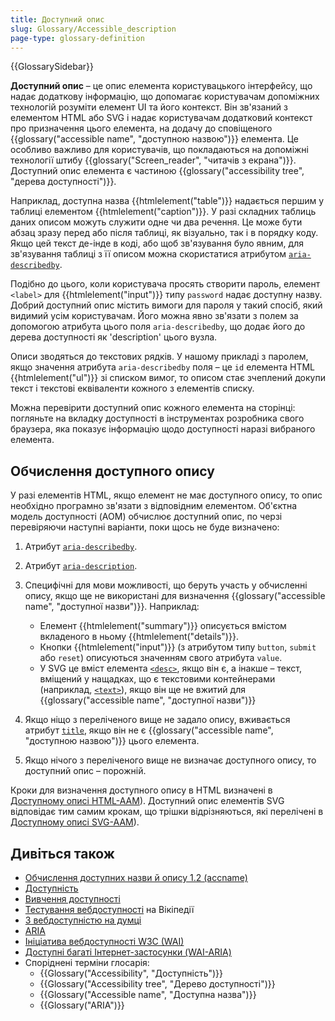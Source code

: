 ```yaml
---
title: Доступний опис
slug: Glossary/Accessible_description
page-type: glossary-definition
---
```


{{GlossarySidebar}}

**Доступний опис** – це опис елемента користувацького інтерфейсу, що надає додаткову інформацію, що допомагає користувачам допоміжних технологій розуміти елемент UI та його контекст. Він зв'язаний з елементом HTML або SVG і надає користувачам додатковий контекст про призначення цього елемента, на додачу до сповіщеного {{glossary("accessible name", "доступною назвою")}} елемента. Це особливо важливо для користувачів, що покладаються на допоміжні технології штибу {{glossary("Screen_reader", "читачів з екрана")}}. Доступний опис елемента є частиною {{glossary("accessibility tree", "дерева доступності")}}.

Наприклад, доступна назва {{htmlelement("table")}} надається першим у таблиці елементом {{htmlelement("caption")}}. У разі складних таблиць даних описом можуть служити одне чи два речення. Це може бути абзац зразу перед або після таблиці, як візуально, так і в порядку коду. Якщо цей текст де-інде в коді, або щоб зв'язування було явним, для зв'язування таблиці з її описом можна скористатися атрибутом [`aria-describedby`](/uk/docs/Web/Accessibility/ARIA/Attributes/aria-describedby).

Подібно до цього, коли користувача просять створити пароль, елемент `<label>` для {{htmlelement("input")}} типу `password` надає доступну назву. Добрий доступний опис містить вимоги для пароля у такий спосіб, який видимий усім користувачам. Його можна явно зв'язати з полем за допомогою атрибута цього поля `aria-describedby`, що додає його до дерева доступності як 'description' цього вузла.

Описи зводяться до текстових рядків. У нашому прикладі з паролем, якщо значення атрибута `aria-describedby` поля – це `id` елемента HTML {{htmlelement("ul")}} зі списком вимог, то описом стає зчеплений докупи текст і текстові еквіваленти кожного з елементів списку.

Можна перевірити доступний опис кожного елемента на сторінці: погляньте на вкладку доступності в інструментах розробника свого браузера, яка показує інформацію щодо доступності наразі вибраного елемента.

## Обчислення доступного опису

У разі елементів HTML, якщо елемент не має доступного опису, то опис необхідно програмно зв'язати з відповідним елементом. Об'єктна модель доступності (AOM) обчислює доступний опис, по черзі перевіряючи наступні варіанти, поки щось не буде визначено:

1. Атрибут [`aria-describedby`](/uk/docs/Web/Accessibility/ARIA/Attributes/aria-describedby).

2. Атрибут [`aria-description`](/uk/docs/Web/Accessibility/ARIA/Attributes/aria-description).

3. Специфічні для мови можливості, що беруть участь у обчисленні опису, якщо ще не використані для визначення {{glossary("accessible name", "доступної назви")}}. Наприклад:

   - Елемент {{htmlelement("summary")}} описується вмістом вкладеного в ньому {{htmlelement("details")}}.
   - Кнопки {{htmlelement("input")}} (з атрибутом типу `button`, `submit` або `reset`) описуються значенням свого атрибута `value`.
   - У SVG це вміст елемента [`<desc>`](/uk/docs/Web/SVG/Element/desc), якщо він є, а інакше – текст, вміщений у нащадках, що є текстовими контейнерами (наприклад, [`<text>`](/uk/docs/Web/SVG/Element/text)), якщо він ще не вжитий для {{glossary("accessible name", "доступної назви")}}

4. Якщо ніщо з переліченого вище не задало опису, вживається атрибут [`title`](/uk/docs/Web/HTML/Global_attributes#title), якщо він не є {{glossary("accessible name", "доступною назвою")}} цього елемента.

5. Якщо нічого з переліченого вище не визначає доступного опису, то доступний опис – порожній.

Кроки для визначення доступного опису в HTML визначені в [Доступному описі HTML-AAM](https://www.w3.org/TR/html-aam-1.0/#accdesc-computation)). Доступний опис елементів SVG відповідає тим самим крокам, що трішки відрізняються, які перелічені в [Доступному описі SVG-AAM](https://www.w3.org/TR/svg-aam-1.0/#mapping_additional_nd)).

## Дивіться також

- [Обчислення доступних назви й опису 1.2 (accname)](https://w3c.github.io/accname/#mapping_additional_nd_description)
- [Доступність](/uk/docs/Web/Accessibility)
- [Вивчення доступності](/uk/docs/Learn/Accessibility)
- [Тестування вебдоступності](https://uk.wikipedia.org/wiki/%D0%A2%D0%B5%D1%81%D1%82%D1%83%D0%B2%D0%B0%D0%BD%D0%BD%D1%8F_%D0%B2%D0%B5%D0%B1%D0%B4%D0%BE%D1%81%D1%82%D1%83%D0%BF%D0%BD%D0%BE%D1%81%D1%82%D1%96) на Вікіпедії
- [З вебдоступністю на думці](https://webaim.org/)
- [ARIA](/uk/docs/Web/Accessibility/ARIA)
- [Ініціатива вебдоступності W3C (WAI)](https://www.w3.org/WAI/)
- [Доступні багаті Інтернет-застосунки (WAI-ARIA)](https://w3c.github.io/aria/)
- Споріднені терміни глосарія:
  - {{Glossary("Accessibility", "Доступність")}}
  - {{Glossary("Accessibility tree", "Дерево доступності")}}
  - {{Glossary("Accessible name", "Доступна назва")}}
  - {{Glossary("ARIA")}}

